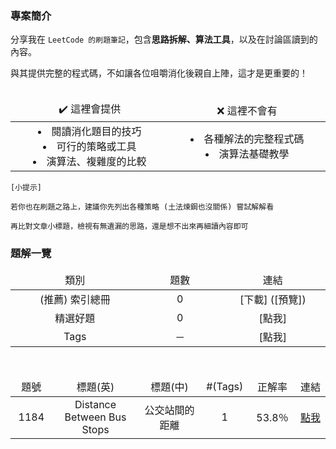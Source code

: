 ### 專案簡介

分享我在 `LeetCode 的刷題筆記`，包含**思路拆解、算法工具**，以及在討論區讀到的內容。

與其提供完整的程式碼，不如讓各位咀嚼消化後親自上陣，這才是更重要的！<br><br>

<table style="table-layout: fixed">
    <thead>
        <td align="center" width="300vmax"> ✔️ 這裡會提供</td>
        <td align="center" width="300vmax"> ❌ 這裡不會有 </td>
    </thead>
    <tr>
				<td align="center">
						<li>閱讀消化題目的技巧</li>
						<li>可行的策略或工具</li>
						<li>演算法、複雜度的比較</li>
        </td>
        <td align="center">
            <li>各種解法的完整程式碼</li>
            <li>演算法基礎教學</li>
				</td>
    </tr>
</table>

```
[小提示]

若你也在刷題之路上，建議你先列出各種策略 (土法煉鋼也沒關係) 嘗試解解看

再比對文章小標題，檢視有無遺漏的思路，還是想不出來再細讀內容即可
```


### 題解一覽

<table style="table-layout: fixed">
    <thead>
        <td align="center" width="250vmax"> 類別 </td>
        <td align="center" width="150vmax"> 題數 </td>
        <td align="center" width="200vmax"> 連結 </td>
    </thead>
    <tr>
        <td align="center">(推薦) 索引總冊</td>
        <td align="center">0</td>
        <td align="center">[下載] ([預覽])</td>
    </tr>
    <tr>
        <td align="center">精選好題</td>
        <td align="center">0</td>
        <td align="center">[點我]</td>
    </tr>
    <tr>
        <td align="center">Tags</td>
        <td align="center">－</td>
        <td align="center">[點我]</td>
    </tr>
</table><br>

<table style="table-layout: fixed">
		<thead>
				<td align="center" width="75vmax"> 題號 </td>
				<td align="center" width="275vmax"> 標題(英) </td>
        <td align="center" width="225vmax"> 標題(中) </td>
				<td align="center" width="100vmax"> #(Tags) </td>
				<td align="center" width="75vmax"> 正解率 </td>
				<td align="center" width="75vmax"> 連結 </td>
    </thead>
    <tr>
        <td align="center">1184</td>
        <td align="center">Distance Between Bus Stops</td>
        <td align="center">公交站間的距離</td>
				<td align="center">1</td>
        <td align="center">53.8％</td>
        <td align="center"><a href="https://vocus.cc/article/650d3947fd89780001556c3d" target="_blank">點我</a></td>
    </tr>
</table>
